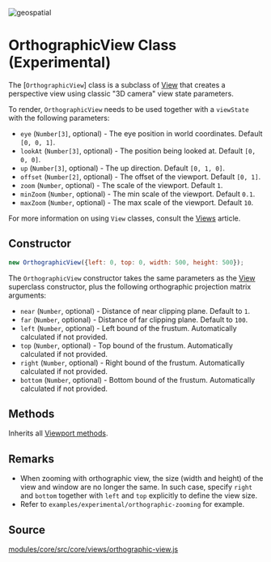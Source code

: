 <p class="badges">
  <img src="https://img.shields.io/badge/geopspatial-no-lightgrey.svg?style=flat-square" alt="geospatial" />
</p>

# OrthographicView Class (Experimental)

The [`OrthographicView`] class is a subclass of [View](/docs/api-reference/view.md) that creates a perspective view using classic "3D camera" view state parameters.

To render, `OrthographicView` needs to be used together with a `viewState` with the following parameters:

* `eye` (`Number[3]`, optional) - The eye position in world coordinates. Default `[0, 0, 1]`.
* `lookAt` (`Number[3]`, optional) - The position being looked at. Default `[0, 0, 0]`.
* `up` (`Number[3]`, optional) - The up direction. Default `[0, 1, 0]`.
* `offset` (`Number[2]`, optional) - The offset of the viewport. Default `[0, 1]`.
* `zoom` (`Number`, optional) - The scale of the viewport. Default `1`.
* `minZoom` (`Number`, optional) - The min scale of the viewport. Default `0.1`.
* `maxZoom` (`Number`, optional) - The max scale of the viewport. Default `10`.

For more information on using `View` classes, consult the [Views](/docs/developer-guide/views.md) article.


## Constructor

```js
new OrthographicView({left: 0, top: 0, width: 500, height: 500});
```

The `OrthographicView` constructor takes the same parameters as the [View](/docs/api-reference/view.md) superclass constructor, plus the following orthographic projection matrix arguments:

* `near` (`Number`, optional) - Distance of near clipping plane. Default to `1`.
* `far` (`Number`, optional) - Distance of far clipping plane. Default to `100`.
* `left` (`Number`, optional) - Left bound of the frustum. Automatically calculated if not provided.
* `top` (`Number`, optional) - Top bound of the frustum. Automatically calculated if not provided.
* `right` (`Number`, optional) - Right bound of the frustum. Automatically calculated if not provided.
* `bottom` (`Number`, optional) - Bottom bound of the frustum. Automatically calculated if not provided.


## Methods

Inherits all [Viewport methods](/docs/api-reference/view.md#methods).


## Remarks

* When zooming with orthographic view, the size (width and height) of the view and window are no longer the same. In such case, specify `right` and `bottom` together with `left` and `top` explicitly to define the view size.
* Refer to `examples/experimental/orthographic-zooming` for example.


## Source

[modules/core/src/core/views/orthographic-view.js](https://github.com/uber/deck.gl/tree/6.3-release/modules/core/src/views/orthographic-view.js)
